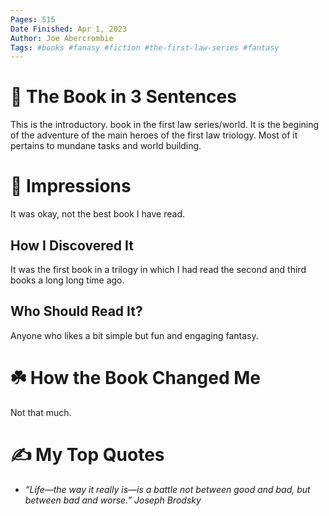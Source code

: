 ```yaml
---
Pages: 515
Date Finished: Apr 1, 2023
Author: Joe Abercrombie
Tags: #books #fanasy #fiction #the-first-law-series #fantasy
---
```


# 🚀 The Book in 3 Sentences
This is the introductory. book in the first law series/world. It is the begining of the adventure of the main heroes of the first law triology. Most of it pertains to mundane tasks and world building.

# 🎨 Impressions
It was okay, not the best book I have read. 

## How I Discovered It
It was the first book in a trilogy in which I had read the second and third books a long long time ago. 

## Who Should Read It?
Anyone who likes a bit simple but fun and engaging fantasy. 

# ☘️ How the Book Changed Me
Not that much. 

# ✍️ My Top  Quotes

- *“Life—the way it really is—is a battle not between good and bad, but between bad and worse.” Joseph Brodsky* 
 
